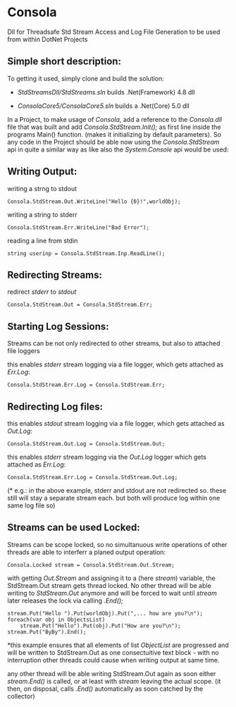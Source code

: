 Consola
=======


Dll for Threadsafe Std Stream Access and Log File Generation to be used from within DotNet Projects


## Simple short description:

To getting it used, simply clone and build the solution: 
 
 - *StdStreamsDll/StdStreams.sln* builds .Net(Framework) 4.8 dll 
 
 - *ConsolaCore5/ConsolaCore5.sln* builds a .Net(Core) 5.0 dll
 
In a Project, to make usage of *Consola*, add a reference to the *Consola.dll* file that was built and add *Consola.StdStream.Init();* as first line inside the programs Main() function. (makes it initializing by default parameters). So any code in the Project should be able now using the *Consola.StdStream* api in quite a similar way as like also the  *System.Console* api would be used:

## Writing Output:

writing a strng to stdout
```
Consola.StdStream.Out.WriteLine("Hello {0}!",worldObj);
```

writing a string to stderr
```
Consola.StdStream.Err.WriteLine("Bad Error");
```

reading a line from stdin
```
string userinp = Consola.StdStream.Inp.ReadLine();
```

## Redirecting Streams: 

redirect *stderr* to *stdout*
```
Consola.StdStream.Out = Consola.StdStream.Err;
```


## Starting Log Sessions: 

Streams can be not only redirected to other streams, but also to attached file loggers

this enables *stderr* stream logging via a file logger, which gets attached as *Err.Log*:
```
Consola.StdStream.Err.Log = Consola.StdStream.Err;
```

## Redirecting Log files: 

this enables *stdout* stream logging via a file logger, which gets attached as *Out.Log*:
```
Consola.StdStream.Out.Log = Consola.StdStream.Out;
```

this enables *stderr* stream logging via the *Out.Log* logger which gets attached as *Err.Log*:
```
Consola.StdStream.Err.Log = Consola.StdStream.Out.Log;
```

(* e.g.: in the above example, stderr and stdout are not redirected so. these still will stay a separate stream each. but both will produce log within one same log file so) 



## Streams can be used Locked:

Streams can be scope locked, so no simultanuous write operations of other threads are able to interferr a planed output operation:
```
Consola.Locked stream = Consola.StdStream.Out.Stream;
```

with getting *Out.Stream* and assigning it to a (here *stream*) variable, the StdStream.Out stream gets thread locked. No other thread will be able writing to *StdStream.Out* anymore and will be forced to wait until *stream* later releases the lock via calling *.End();*
```
stream.Put("Hello ").Put(worldObj).Put(",... how are you?\n");
foreach(var obj in ObjectsList)
    stream.Put("Hello").Put(obj).Put("How are you?\n");
stream.Put("ByBy").End();
```

*this example ensures that all elements of list *ObjectList* are progressed and will be written to StdStream.Out as one consectuitive text block - with no interruption other threads could cause when writing output at same time.

any other thread will be able writing StdStream.Out again as soon either *stream.End()* is called, or at least with *stream* leaving the actual scope. (it then, on disposal, calls *.End()* automatically as soon catched by the collector) 

